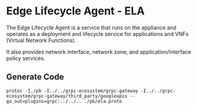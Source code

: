 # Edge Lifecycle Agent - ELA

The Edge Lifecycle Agent is a service that runs on the appliance and operates
as a deployment and lifecycle service for applications and VNFs (Virtual Network
Functions).

It also provides network interface, network zone, and application/interface policy
services.

## Generate Code

```
protoc -I./pb -I../../grpc-ecosystem/grpc-gateway -I../../grpc-ecosystem/grpc-gateway/third_party/googleapis --go_out=plugins=grpc:../../.. ./pb/ela.proto
```
